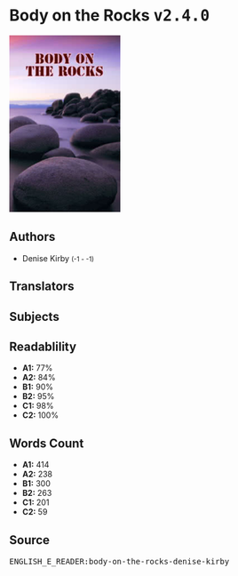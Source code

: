# Body on the Rocks <kbd>v2.4.0</kbd>

![](./cover.medium.jpg "")

## Authors


 - Denise Kirby <small>(-1 - -1)</small>

## Translators



## Subjects



## Readablility


 - **A1:** 77%
 - **A2:** 84%
 - **B1:** 90%
 - **B2:** 95%
 - **C1:** 98%
 - **C2:** 100%

## Words Count


 - **A1:** 414
 - **A2:** 238
 - **B1:** 300
 - **B2:** 263
 - **C1:** 201
 - **C2:** 59

## Source


<kbd>ENGLISH_E_READER:body-on-the-rocks-denise-kirby</kbd>
